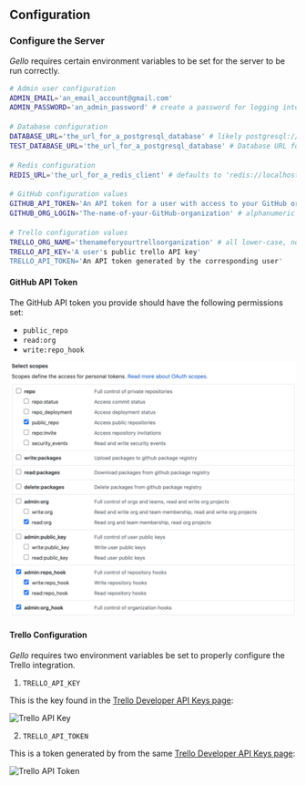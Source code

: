 ## Configuration

### Configure the Server

_Gello_ requires certain environment variables to be set for the server to be run correctly.

```bash
# Admin user configuration
ADMIN_EMAIL='an_email_account@gmail.com'
ADMIN_PASSWORD='an_admin_password' # create a password for logging into gello

# Database configuration
DATABASE_URL='the_url_for_a_postgresql_database' # likely postgresql://localhost:5432/your_postgresql_database_name
TEST_DATABASE_URL='the_url_for_a_postgresql_database' # Database URL for your test database (used for testing)

# Redis configuration
REDIS_URL='the_url_for_a_redis_client' # defaults to 'redis://localhost:6379/0'

# GitHub configuration values
GITHUB_API_TOKEN='An API token for a user with access to your GitHub organization'
GITHUB_ORG_LOGIN='The-name-of-your-GitHub-organization' # alphanumeric char or single '-', no spaces

# Trello configuration values
TRELLO_ORG_NAME='thenameforyourtrelloorganization' # all lower-case, no space
TRELLO_API_KEY='A user's public trello API key'
TRELLO_API_TOKEN='An API token generated by the corresponding user'
```

#### GitHub API Token

The GitHub API token you provide should have the following permissions set:

* `public_repo`
* `read:org`
* `write:repo_hook`

![GitHub API Token Permissions](https://github.com/DataDog/gello/blob/master/images/permissions.png)

#### Trello Configuration

_Gello_ requires two environment variables be set to properly configure the Trello integration.

1. `TRELLO_API_KEY`

This is the key found in the [Trello Developer API Keys page](https://trello.com/app-key):

![Trello API Key](https://github.com/DataDog/gello/blob/master/images/developer_api_key.png)

2. `TRELLO_API_TOKEN`

This is a token generated by from the same [Trello Developer API Keys page](https://trello.com/app-key):

![Trello API Token](https://github.com/DataDog/gello/blob/master/images/trello_api_token.png)
